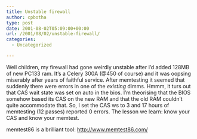 ```yaml
---
title: Unstable firewall
author: cpbotha
type: post
date: 2001-08-02T05:09:00+00:00
url: /2001/08/02/unstable-firewall/
categories:
  - Uncategorized

---
```

Well children, my firewall had gone weirdly unstable after I’d added 128MB of new PC133 ram. It’s a Celery 300A (@450 of course) and it was oopsing miserably after years of faithful service. After memtesting it seemed that suddenly there were errors in one of the _existing_ dimms. Hmmm, it turs out that CAS wait state was set on auto in the bios. I’m theorising that the BIOS somehow based its CAS on the new RAM and that the old RAM couldn’t quite accommodate that. So, I set the CAS ws to 3 and 17 hours of memtesting (12 passes) reported 0 errors. The lesson we learn: know your CAS and know your memtest.

memtest86 is a brilliant tool: http://www.memtest86.com/
